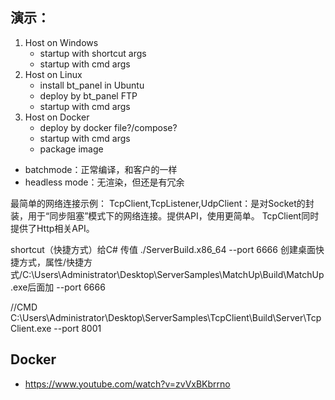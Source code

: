 ## 演示：

1. Host on Windows
	- startup with shortcut args
	- startup with cmd args
2. Host on Linux
	- install bt_panel in Ubuntu
	- deploy by bt_panel FTP
	- startup with cmd args
3. Host on Docker
	- deploy by docker file?/compose?
	- startup with cmd args
	- package image

- batchmode：正常编译，和客户的一样
- headless mode：无渲染，但还是有冗余

最简单的网络连接示例：
TcpClient,TcpListener,UdpClient：是对Socket的封装，用于“同步阻塞”模式下的网络连接。提供API，使用更简单。
TcpClient同时提供了Http相关API。

shortcut（快捷方式）给C# 传值
./ServerBuild.x86_64 --port 6666
创建桌面快捷方式，属性/快捷方式/C:\Users\Administrator\Desktop\ServerSamples\MatchUp\Build\MatchUp.exe后面加 --port 6666

//CMD
C:\Users\Administrator\Desktop\ServerSamples\TcpClient\Build\Server\TcpClient.exe --port 8001

## Docker
- https://www.youtube.com/watch?v=zvVxBKbrrno